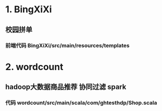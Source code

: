 # 1. BingXiXi
## 校园拼单
### 前端代码 BingXiXi/src/main/resources/templates
# 2. wordcount
## hadoop大数据商品推荐 协同过滤 spark 
### 代码 wordcount/src/main/scala/com/ghtesthdp/Shop.scala
